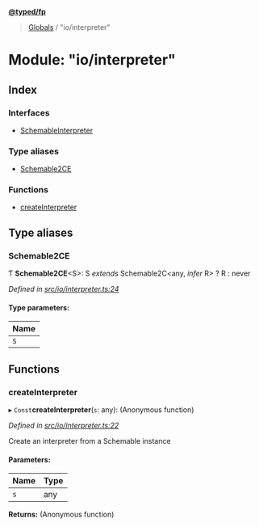 **[@typed/fp](../README.md)**

> [Globals](../globals.md) / "io/interpreter"

# Module: "io/interpreter"

## Index

### Interfaces

* [SchemableInterpreter](../interfaces/_io_interpreter_.schemableinterpreter.md)

### Type aliases

* [Schemable2CE](_io_interpreter_.md#schemable2ce)

### Functions

* [createInterpreter](_io_interpreter_.md#createinterpreter)

## Type aliases

### Schemable2CE

Ƭ  **Schemable2CE**\<S>: S *extends* Schemable2C\<any, *infer* R> ? R : never

*Defined in [src/io/interpreter.ts:24](https://github.com/TylorS/typed-fp/blob/559f273/src/io/interpreter.ts#L24)*

#### Type parameters:

Name |
------ |
`S` |

## Functions

### createInterpreter

▸ `Const`**createInterpreter**(`s`: any): (Anonymous function)

*Defined in [src/io/interpreter.ts:22](https://github.com/TylorS/typed-fp/blob/559f273/src/io/interpreter.ts#L22)*

Create an interpreter from a Schemable instance

#### Parameters:

Name | Type |
------ | ------ |
`s` | any |

**Returns:** (Anonymous function)
